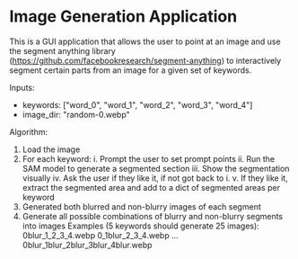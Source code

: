 # Image Generation Application

This is a GUI application that allows the user to point at an image and use the segment anything library (https://github.com/facebookresearch/segment-anything) to interactively segment certain parts from an image for a given set of keywords.

Inputs:
- keywords: ["word_0", "word_1", "word_2", "word_3", "word_4"]
- image_dir: "random-0.webp"

Algorithm:
1. Load the image
2. For each keyword:
    i.   Prompt the user to set prompt points
    ii.  Run the SAM model to generate a segmented section
    iii. Show the segmentation visually
    iv.  Ask the user if they like it, if not got back to i.
    v.   If they like it, extract the segmented area and add to a dict of segmented areas per keyword
3. Generated both blurred and non-blurry images of each segment
4. Generate all possible combinations of blurry and non-blurry segments into images
    Examples (5 keywords should generate 25 images): 
        0blur_1_2_3_4.webp
        0_1blur_2_3_4.webp
        ...
        0blur_1blur_2blur_3blur_4blur.webp
